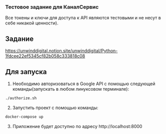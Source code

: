 ### Тестовое задание для КаналСервис

Все токены и ключи для доступа к API являются тестовыми и не несут в себе никакой ценности).

## Задание

https://unwinddigital.notion.site/unwinddigital/Python-1fdcee22ef5345cf82b058c333818c08

## Для запуска

1. Необходимо авторизоваться в Google API с помощью следующей команды(запускать в любом линуксовом терминале):

```bash
./authorize.sh
```

2. Запустить проект с помощью команды:

```bash
docker-compose up
```

3. Приложение будет доступно по адресу http://localhost:8000